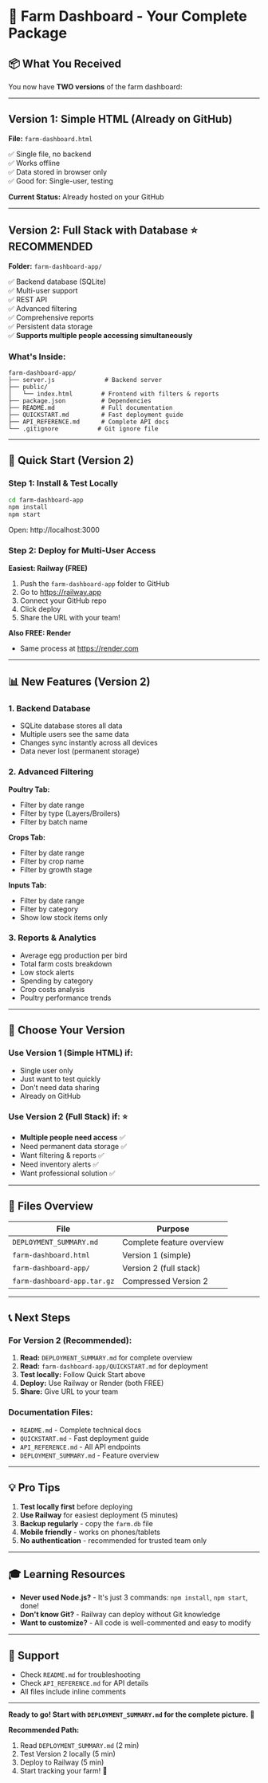# 🎉 Farm Dashboard - Your Complete Package

## 📦 What You Received

You now have **TWO versions** of the farm dashboard:

---

## Version 1: Simple HTML (Already on GitHub)
**File:** `farm-dashboard.html`

✅ Single file, no backend  
✅ Works offline  
✅ Data stored in browser only  
✅ Good for: Single-user, testing  

**Current Status:** Already hosted on your GitHub

---

## Version 2: Full Stack with Database ⭐ RECOMMENDED
**Folder:** `farm-dashboard-app/`

✅ Backend database (SQLite)  
✅ Multi-user support  
✅ REST API  
✅ Advanced filtering  
✅ Comprehensive reports  
✅ Persistent data storage  
✅ **Supports multiple people accessing simultaneously**  

### What's Inside:
```
farm-dashboard-app/
├── server.js              # Backend server
├── public/
│   └── index.html        # Frontend with filters & reports
├── package.json          # Dependencies
├── README.md             # Full documentation
├── QUICKSTART.md         # Fast deployment guide
├── API_REFERENCE.md      # Complete API docs
└── .gitignore           # Git ignore file
```

---

## 🚀 Quick Start (Version 2)

### Step 1: Install & Test Locally
```bash
cd farm-dashboard-app
npm install
npm start
```
Open: http://localhost:3000

### Step 2: Deploy for Multi-User Access

**Easiest: Railway (FREE)**
1. Push the `farm-dashboard-app` folder to GitHub
2. Go to https://railway.app
3. Connect your GitHub repo
4. Click deploy
5. Share the URL with your team!

**Also FREE: Render**
- Same process at https://render.com

---

## 📊 New Features (Version 2)

### 1. Backend Database
- SQLite database stores all data
- Multiple users see the same data
- Changes sync instantly across all devices
- Data never lost (permanent storage)

### 2. Advanced Filtering
**Poultry Tab:**
- Filter by date range
- Filter by type (Layers/Broilers)
- Filter by batch name

**Crops Tab:**
- Filter by date range
- Filter by crop name
- Filter by growth stage

**Inputs Tab:**
- Filter by date range
- Filter by category
- Show low stock items only

### 3. Reports & Analytics
- Average egg production per bird
- Total farm costs breakdown
- Low stock alerts
- Spending by category
- Crop costs analysis
- Poultry performance trends

---

## 🎯 Choose Your Version

### Use Version 1 (Simple HTML) if:
- Single user only
- Just want to test quickly
- Don't need data sharing
- Already on GitHub

### Use Version 2 (Full Stack) if: ⭐
- **Multiple people need access** ✅
- Need permanent data storage ✅
- Want filtering & reports ✅
- Need inventory alerts ✅
- Want professional solution ✅

---

## 📁 Files Overview

| File | Purpose |
|------|---------|
| `DEPLOYMENT_SUMMARY.md` | Complete feature overview |
| `farm-dashboard.html` | Version 1 (simple) |
| `farm-dashboard-app/` | Version 2 (full stack) |
| `farm-dashboard-app.tar.gz` | Compressed Version 2 |

---

## 📞 Next Steps

### For Version 2 (Recommended):

1. **Read:** `DEPLOYMENT_SUMMARY.md` for complete overview
2. **Read:** `farm-dashboard-app/QUICKSTART.md` for deployment
3. **Test locally:** Follow Quick Start above
4. **Deploy:** Use Railway or Render (both FREE)
5. **Share:** Give URL to your team

### Documentation Files:
- `README.md` - Complete technical docs
- `QUICKSTART.md` - Fast deployment guide
- `API_REFERENCE.md` - All API endpoints
- `DEPLOYMENT_SUMMARY.md` - Feature overview

---

## 💡 Pro Tips

1. **Test locally first** before deploying
2. **Use Railway** for easiest deployment (5 minutes)
3. **Backup regularly** - copy the `farm.db` file
4. **Mobile friendly** - works on phones/tablets
5. **No authentication** - recommended for trusted team only

---

## 🎓 Learning Resources

- **Never used Node.js?** - It's just 3 commands: `npm install`, `npm start`, done!
- **Don't know Git?** - Railway can deploy without Git knowledge
- **Want to customize?** - All code is well-commented and easy to modify

---

## 🔧 Support

- Check `README.md` for troubleshooting
- Check `API_REFERENCE.md` for API details
- All files include inline comments

---

**Ready to go! Start with `DEPLOYMENT_SUMMARY.md` for the complete picture.** 🚀

**Recommended Path:**
1. Read `DEPLOYMENT_SUMMARY.md` (2 min)
2. Test Version 2 locally (5 min)
3. Deploy to Railway (5 min)
4. Start tracking your farm! 🌾
